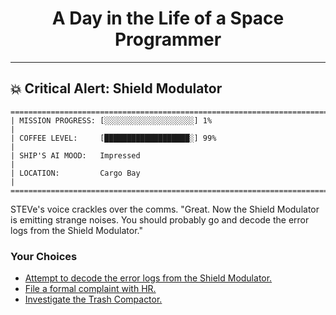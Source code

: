<h1 align="center">A Day in the Life of a Space Programmer</h1>

---

<h2 id="node-16">💥 Critical Alert: Shield Modulator</h2>

```
========================================================================
| MISSION PROGRESS: [░░░░░░░░░░░░░░░░░░░░] 1%                                  |
| COFFEE LEVEL:     [███████████████████░] 99%                                 |
| SHIP'S AI MOOD:   Impressed                                                  |
| LOCATION:         Cargo Bay                                                  |
========================================================================
```

STEVe's voice crackles over the comms. "Great. Now the Shield Modulator is emitting strange noises. You should probably go and decode the error logs from the Shield Modulator."



### Your Choices

*   [Attempt to decode the error logs from the Shield Modulator.](./README-0021.md)
*   [File a formal complaint with HR.](./README-0019.md)
*   [Investigate the Trash Compactor.](./README-0022.md)
